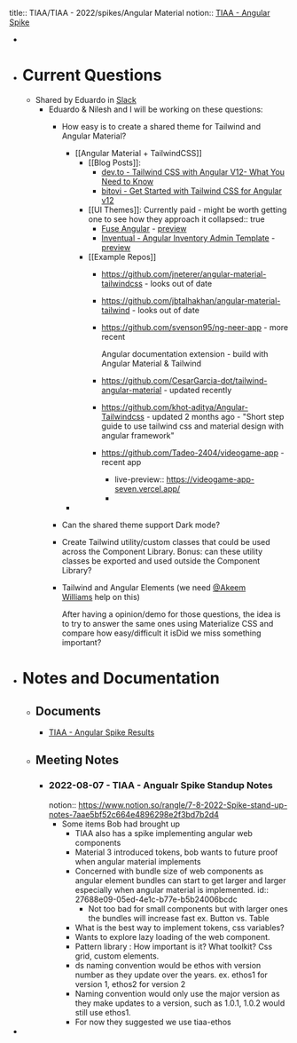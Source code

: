 title:: TIAA/TIAA - 2022/spikes/Angular Material
notion:: [TIAA - Angular Spike](https://www.notion.so/rangle/Angular-Material-Spike-6101a88d9df64b178f8769215dbca853)

-
- # Current Questions
	- Shared by Eduardo in [Slack](https://rangle.slack.com/archives/C03HUUCBW14/p1660230792437029)
		- Eduardo & Nilesh and I will be working on these questions:
			- How easy is to create a shared theme for Tailwind and Angular Material?
				- [[Angular Material + TailwindCSS]]
					- [[Blog Posts]]:
						- [dev.to - Tailwind CSS with Angular V12- What You Need to Know](https://dev.to/bitovi/tailwind-css-with-angular-v12-what-you-need-to-know-2h9b)
						- [bitovi - Get Started with Tailwind CSS for Angular v12](https://www.bitovi.com/blog/tailwind-css-with-angular-v12-what-you-need-to-know)
					- [[UI Themes]]: Currently paid - might be worth getting one to see how they approach it
					  collapsed:: true
						- [Fuse Angular](https://themeforest.net/item/fuse-angularjs-material-design-admin-template/12931855) - [preview](https://preview.themeforest.net/item/fuse-angularjs-material-design-admin-template/full_screen_preview/12931855)
						- [Inventual - Angular Inventory Admin Template](https://themeforest.net/item/inventual-angular-inventory-admin-template/35814136) - [preview](https://preview.themeforest.net/item/inventual-angular-inventory-admin-template/full_screen_preview/35814136)
					- [[Example Repos]]
						- https://github.com/jneterer/angular-material-tailwindcss - looks out of date
						- https://github.com/jbtalhakhan/angular-material-tailwind - looks out of date
						- https://github.com/svenson95/ng-neer-app - more recent
						  
						  Angular documentation extension - build with Angular Material & Tailwind
						- https://github.com/CesarGarcia-dot/tailwind-angular-material - updated recently
						- https://github.com/khot-aditya/Angular-Tailwindcss - updated 2 months ago - "Short step guide to use tailwind css and material design with angular framework"
						- https://github.com/Tadeo-2404/videogame-app - recent app
							- live-preview:: https://videogame-app-seven.vercel.app/
							-
				-
			- Can the shared theme support Dark mode?
			- Create Tailwind utility/custom classes that could be used across the Component Library. Bonus: can these utility classes be exported and used outside the Component Library?
			- Tailwind and Angular Elements (we need [@Akeem Williams](https://rangle.slack.com/team/U02G57QUH3K) help on this)
			  
			  After having a opinion/demo for those questions, the idea is to try to answer the same ones using Materialize CSS and compare how easy/difficult it isDid we miss something important?
- # Notes and Documentation
	- ## Documents
		- [TIAA - Angular Spike Results](https://docs.google.com/presentation/d/1pSCYKZSCSxEK_DJs5u3X6pNiZmzY849RhtVgWlXVNu4/edit#slide=id.p2)
	- ## Meeting Notes
		- ### 2022-08-07 - TIAA - Angualr Spike Standup Notes
		  notion:: https://www.notion.so/rangle/7-8-2022-Spike-stand-up-notes-7aae5bf52c664e4896298e2f3bd7b2d4
			- Some items Bob had brought up
				- TIAA also has a spike implementing angular web components
				- Material 3 introduced tokens, bob wants to future proof when angular material implements
				- Concerned with bundle size of web components as angular element bundles can start to get larger and larger especially when angular material is implemented.
				  id:: 27688e09-05ed-4e1c-b77e-b5b24006bcdc
					- Not too bad for small components but with larger ones the bundles will increase fast ex. Button vs. Table
				- What is the best way to implement tokens, css variables?
				- Wants to explore lazy loading of the web component.
				- Pattern library : How important is it? What toolkit? Css grid, custom elements.
				- ds naming convention would be ethos with version number as they update over the years. ex. ethos1 for version 1, ethos2 for version 2
				- Naming convention would only use the major version as they make updates to a version, such as 1.0.1, 1.0.2 would still use ethos1.
				- For now they suggested we use tiaa-ethos
-
